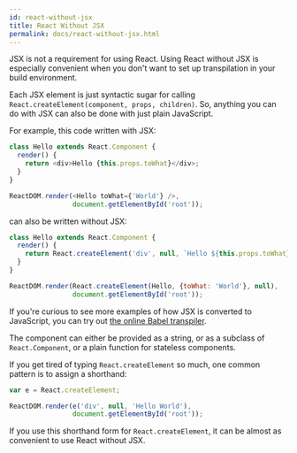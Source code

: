 ```yaml
---
id: react-without-jsx
title: React Without JSX
permalink: docs/react-without-jsx.html
---
```


JSX is not a requirement for using React. Using React without JSX is especially convenient when you don't want to set up transpilation in your build environment.

Each JSX element is just syntactic sugar for calling `React.createElement(component, props, children)`. So, anything you can do with JSX can also be done with just plain JavaScript.

For example, this code written with JSX:

```js
class Hello extends React.Component {
  render() {
    return <div>Hello {this.props.toWhat}</div>;
  }
}

ReactDOM.render(<Hello toWhat={'World'} />,
                document.getElementById('root'));
```

can also be written without JSX:

```js
class Hello extends React.Component {
  render() {
    return React.createElement('div', null, `Hello ${this.props.toWhat}`);
  }
}

ReactDOM.render(React.createElement(Hello, {toWhat: 'World'}, null),
                document.getElementById('root'));
```

If you're curious to see more examples of how JSX is converted to JavaScript, you can try out [the online Babel transpiler](http://tinyurl.com/j26hzbz).

The component can either be provided as a string, or as a subclass of `React.Component`, or a plain function for stateless components.

If you get tired of typing `React.createElement` so much, one common pattern is to assign a shorthand:

```js
var e = React.createElement;

ReactDOM.render(e('div', null, 'Hello World'),
                document.getElementById('root'));
```

If you use this shorthand form for `React.createElement`, it can be almost as convenient to use React without JSX.
